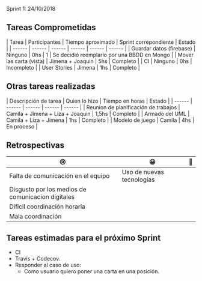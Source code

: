 Sprint 1: 24/10/2018


## Tareas Comprometidas
|  Tarea | Participantes | Tiempo aproximado | Sprint correpondiente | Estado |
|  ------ | ------ | ------ | ------ | ------ | ------ |
|  Guardar datos (firebase) | Ninguno | 0hs | 1 | Se decidió reemplarlo por una BBDD en Mongo |
| Mover las carta (vista) |  Jimena + Joaquin | 5hs | Completo |
| CI | Ninguno | 0hs | Incompleto |
| User Stories | Jimena | 1hs | Completo |

## Otras tareas realizadas

| Descripción de tarea | Quien lo hizo | Tiempo en horas | Estado |
| ------ | ------ | ------ | ------ | ------ |
| Reunion de planificación de trabajos | Camila + Jimena + Liza + Joaquin | 1,5hs | Completo |
| Armado del UML | Camila + Liza + Jimena | 1hs | Completo |
| Modelo de juego | Camila | 4hs | En proceso |

## Retrospectivas

| 😢 | 😀 | 💫 |
| ------ | ------ | ------ |
| Falta de comunicación en el equipo | Uso de nuevas tecnologías |  | 
| Disgusto por los medios de comunicacion digitales |  |  | 
| Dificil coordinación horaria |  |  | 
| Mala coordinación |  |  | 

## Tareas estimadas para el próximo Sprint

- CI
- Travis + Codecov.
- Responder al caso de uso:
  - Como usuario quiero poner una carta en una posición.